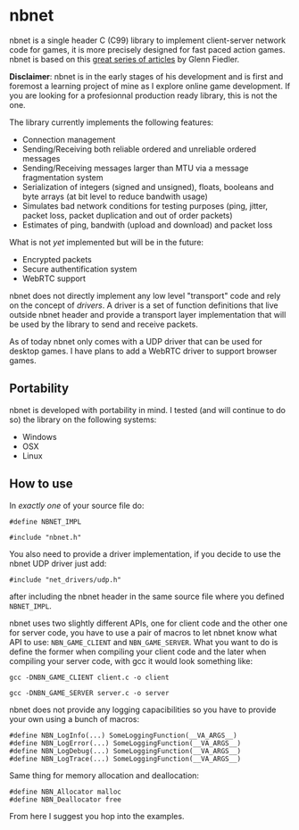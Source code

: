# nbnet

nbnet is a single header C (C99) library to implement client-server network code for games, it is more precisely designed for fast paced action games.
nbnet is based on this [great series of articles](https://gafferongames.com/) by Glenn Fiedler.

**Disclaimer**: nbnet is in the early stages of his development and is first and foremost a learning project of mine as I explore online game development. If you are looking for a profesionnal production ready library, this is not the one.

The library currently implements the following features:

- Connection management
- Sending/Receiving both reliable ordered and unreliable ordered messages
- Sending/Receiving messages larger than MTU via a message fragmentation system
- Serialization of integers (signed and unsigned), floats, booleans and byte arrays (at bit level to reduce bandwith usage)
- Simulates bad network conditions for testing purposes (ping, jitter, packet loss, packet duplication and out of order packets)
- Estimates of ping, bandwith (upload and download) and packet loss

What is not *yet* implemented but will be in the future:

- Encrypted packets
- Secure authentification system
- WebRTC support

nbnet does not directly implement any low level "transport" code and rely on the concept of *drivers*. A driver is a set of function definitions that live outside nbnet header and provide a transport layer implementation that will be used by the library to send and receive packets.

As of today nbnet only comes with a UDP driver that can be used for desktop games. I have plans to add a WebRTC driver to support browser games.

## Portability

nbnet is developed with portability in mind. I tested (and will continue to do so) the library on the following systems:

- Windows
- OSX
- Linux

## How to use

In *exactly one* of your source file do:

```
#define NBNET_IMPL

#include "nbnet.h"
```

You also need to provide a driver implementation, if you decide to use the nbnet UDP driver just add:

```
#include "net_drivers/udp.h"
```

after including the nbnet header in the same source file where you defined `NBNET_IMPL`.


nbnet uses two slightly different APIs, one for client code and the other one for server code, you have to use a pair of macros to let nbnet know what API to use: `NBN_GAME_CLIENT` and `NBN_GAME_SERVER`.
What you want to do is define the former when compiling your client code and the later when compiling your server code, with gcc it would look something like:

`gcc -DNBN_GAME_CLIENT client.c -o client`

`gcc -DNBN_GAME_SERVER server.c -o server`

nbnet does not provide any logging capacibilities so you have to provide your own using a bunch of macros:

```
#define NBN_LogInfo(...) SomeLoggingFunction(__VA_ARGS__)
#define NBN_LogError(...) SomeLoggingFunction(__VA_ARGS__)
#define NBN_LogDebug(...) SomeLoggingFunction(__VA_ARGS__)
#define NBN_LogTrace(...) SomeLoggingFunction(__VA_ARGS__)
```

Same thing for memory allocation and deallocation:

```
#define NBN_Allocator malloc
#define NBN_Deallocator free
```
From here I suggest you hop into the examples.
